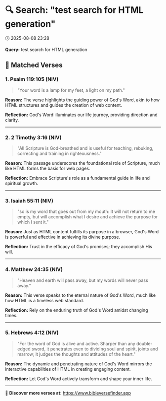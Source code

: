 # 🔍 Search: "test search for HTML generation"
🕒 2025-08-08 23:28

**Query:** test search for HTML generation

## 📖 Matched Verses

### 1. Psalm 119:105 (NIV)
> "Your word is a lamp for my feet, a light on my path."

**Reason:** The verse highlights the guiding power of God's Word, akin to how HTML structures and guides the creation of web content.

**Reflection:** God's Word illuminates our life journey, providing direction and clarity.

---

### 2. 2 Timothy 3:16 (NIV)
> "All Scripture is God-breathed and is useful for teaching, rebuking, correcting and training in righteousness."

**Reason:** This passage underscores the foundational role of Scripture, much like HTML forms the basis for web pages.

**Reflection:** Embrace Scripture's role as a fundamental guide in life and spiritual growth.

---

### 3. Isaiah 55:11 (NIV)
> "so is my word that goes out from my mouth: It will not return to me empty, but will accomplish what I desire and achieve the purpose for which I sent it."

**Reason:** Just as HTML content fulfills its purpose in a browser, God's Word is powerful and effective in achieving its divine purpose.

**Reflection:** Trust in the efficacy of God's promises; they accomplish His will.

---

### 4. Matthew 24:35 (NIV)
> "Heaven and earth will pass away, but my words will never pass away."

**Reason:** This verse speaks to the eternal nature of God's Word, much like how HTML is a timeless web standard.

**Reflection:** Rely on the enduring truth of God's Word amidst changing times.

---

### 5. Hebrews 4:12 (NIV)
> "For the word of God is alive and active. Sharper than any double-edged sword, it penetrates even to dividing soul and spirit, joints and marrow; it judges the thoughts and attitudes of the heart."

**Reason:** The dynamic and penetrating nature of God's Word mirrors the interactive capabilities of HTML in creating engaging content.

**Reflection:** Let God's Word actively transform and shape your inner life.

---

🔗 **Discover more verses at:** https://www.bibleversefinder.app
